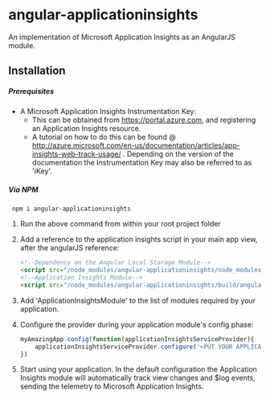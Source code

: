 # angular-applicationinsights

An implementation of Microsoft Application Insights as an AngularJS module.

## Installation

##### Prerequisites

- A Microsoft Application Insights Instrumentation Key:
    - This can be obtained from https://portal.azure.com, and registering an Application Insights resource.
    - A tutorial on how to do this can be found @ http://azure.microsoft.com/en-us/documentation/articles/app-insights-web-track-usage/ . Depending on the version of the documentation the Instrumentation Key may also be referred to as 'iKey'. 

##### Via NPM

     npm i angular-applicationinsights

1. Run the above command from within your root project folder
2. Add a reference to the application insights script in your main app view, after the angularJS reference:
    
    ```HTML
    <!--Dependency on the Angular Local Storage Module-->
    <script src="/node_modules/angular-applicationinsights/node_modules/angular-local-storage/dist/angular-local-storage.min.js" />
    <!--Application Insights Module-->
    <script src="/node_modules/angular-applicationinsights/build/angular-applicationinsights.min.js" />
    ```
3. Add 'ApplicationInsightsModule' to the list of modules required by your application.
4. Configure the provider during your application module's config phase:
    
    ```Javascript
    myAmazingApp.config(function(applicationInsightsServiceProvider){
        applicationInsightsServiceProvider.configure('<PUT YOUR APPLICATION INSIGHTS KEY HERE', 'myAmazingApp');
    })
    ```
5. Start using your application. In the default configuration the Application Insights module will automatically track view changes and $log events, sending the telemetry to Microsoft Application Insights.
